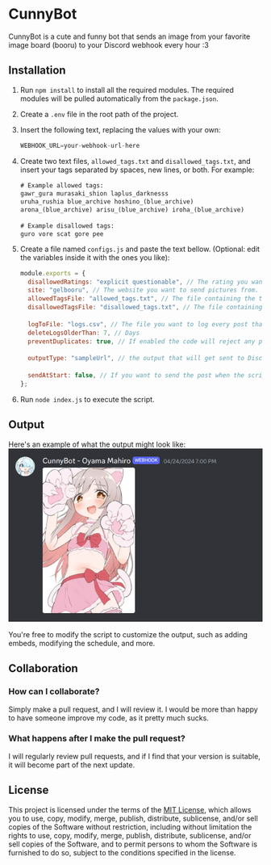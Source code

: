 # CunnyBot

CunnyBot is a cute and funny bot that sends an image from your favorite image board (booru) to your Discord webhook every hour :3

## Installation

1. Run `npm install` to install all the required modules. The required modules will be pulled automatically from the `package.json`.
2. Create a `.env` file in the root path of the project.
3. Insert the following text, replacing the values with your own:
   ```python
   WEBHOOK_URL=your-webhook-url-here
   ```
4. Create two text files, `allowed_tags.txt` and `disallowed_tags.txt`, and insert your tags separated by spaces, new lines, or both. For example:

   ```
   # Example allowed tags:
   gawr_gura murasaki_shion laplus_darknesss
   uruha_rushia blue_archive hoshino_(blue_archive)
   arona_(blue_archive) arisu_(blue_archive) iroha_(blue_archive)

   # Example disallowed tags:
   guro vore scat gore pee
   ```

5. Create a file named `configs.js` and paste the text bellow. (Optional: edit the variables inside it with the ones you like):

   ```javascript
   module.exports = {
     disallowedRatings: "explicit questionable", // The rating you want to exclude. "General" rating is used by Gelbooru to define the SFW posts, but other boorus might use the "safe" rating instead.
     site: "gelbooru", // The website you want to send pictures from.
     allowedTagsFile: "allowed_tags.txt", // The file containing the tags you want to include in the search. The code will pick a random tag instead of using all the tags at once.
     disallowedTagsFile: "disallowed_tags.txt", // The file containing the tags you want to exclude from all the searches.

     logToFile: "logs.csv", // The file you want to log every post that was sent. Use "logToFile: false" if you don't want to log it.
     deleteLogsOlderThan: 7, // Days
     preventDuplicates: true, // If enabled the code will reject any posts that already had been sent and will try sending another post (notice: the logging must be enabled for this feature to work)

     outputType: "sampleUrl", // the output that will get sent to Discord. You can use fileUrl or sampleUrl (if it does't exist or is NULL, "fileUrl" will be used instead)

     sendAtStart: false, // If you want to send the post when the script starts and then every hour at minute zero (true) or only every hour at minute zero (false).
   };
   ```

6. Run `node index.js` to execute the script.

## Output

Here's an example of what the output might look like: <br>
![example output](https://raw.githubusercontent.com/SkyeUwU/CunnyBot/master/example-output.png)

You're free to modify the script to customize the output, such as adding embeds, modifying the schedule, and more.

## Collaboration

### How can I collaborate?

Simply make a pull request, and I will review it. I would be more than happy to have someone improve my code, as it pretty much sucks.

### What happens after I make the pull request?

I will regularly review pull requests, and if I find that your version is suitable, it will become part of the next update.

## License

This project is licensed under the terms of the [MIT License](https://github.com/SkyeUwU/CunnyBot/blob/master/LICENSE), which allows you to use, copy, modify, merge, publish, distribute, sublicense, and/or sell copies of the Software without restriction, including without limitation the rights to use, copy, modify, merge, publish, distribute, sublicense, and/or sell copies of the Software, and to permit persons to whom the Software is furnished to do so, subject to the conditions specified in the license.
